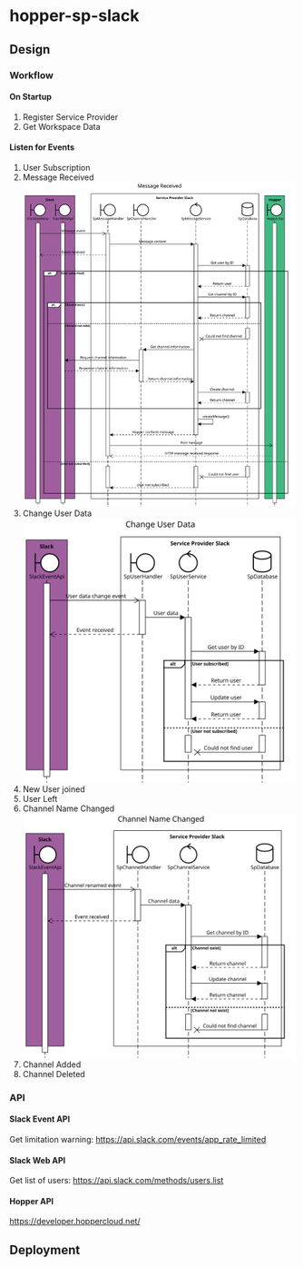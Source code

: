 # hopper-sp-slack
## Design
### Workflow
#### On Startup
1. Register Service Provider
2. Get Workspace Data
#### Listen for Events
1. User Subscription
2. Message Received  
![alt text](https://raw.githubusercontent.com/hopperteam/hopper-sp-slack/master/MessageReceived.svg "Message Received")
3. Change User Data
![alt text](https://raw.githubusercontent.com/hopperteam/hopper-sp-slack/master/ChangeUserData.svg "Change User Data")
4. New User joined
5. User Left
6. Channel Name Changed  
![alt text](https://github.com/hopperteam/hopper-sp-slack/blob/master/ChannelNameChanged.svg "Channel Name Changed")
7. Channel Added
8. Channel Deleted

### API
#### Slack Event API
Get limitation warning: https://api.slack.com/events/app_rate_limited
#### Slack Web API  
Get list of users: https://api.slack.com/methods/users.list
#### Hopper API  
https://developer.hoppercloud.net/

## Deployment

